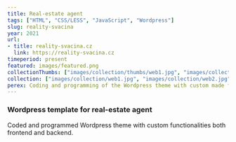 ```yaml
---
title: Real-estate agent
tags: ["HTML", "CSS/LESS", "JavaScript", "Wordpress"]
slug: reality-svacina
year: 2021
url:
- title: reality-svacina.cz
  link: https://reality-svacina.cz
timeperiod: present
featured: images/featured.png
collectionThumbs: ["images/collection/thumbs/web1.jpg", "images/collection/thumbs/web2.jpg"]
collection: ["images/collection/web1.jpg", "images/collection/web2.jpg"]
perex: Coding and programming of the Wordpress theme with custom made functions
---
```


### Wordpress template for real-estate agent

Coded and programmed Wordpress theme with custom functionalities both frontend and backend.


